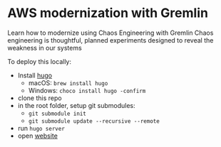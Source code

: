 

# AWS modernization with Gremlin 

Learn how to modernize using Chaos Engineering with Gremlin
 Chaos engineering is thoughtful, planned experiments designed to reveal the weakness in our systems

To deploy this locally:

* Install [hugo](https://gohugo.io/)
    * macOS: `brew install hugo`
    * Windows: `choco install hugo -confirm`
* clone this repo
* in the root folder, setup git submodules:
  * `git submodule init`
  * `git submodule update --recursive --remote`
* run ```hugo server```
* open [website](http://localhost:1313)



